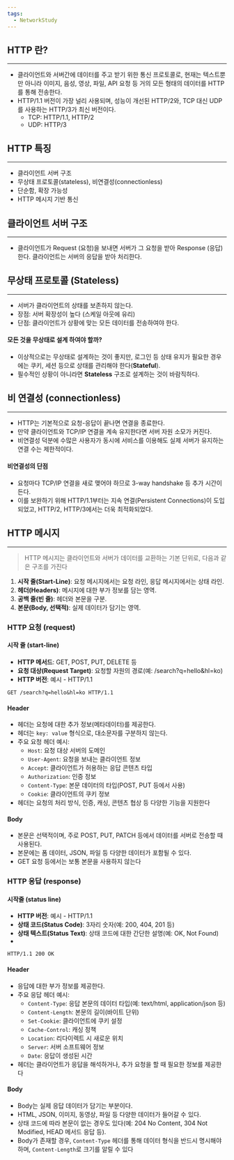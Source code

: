 ```yaml
---
tags:
  - NetworkStudy
---
```

## HTTP 란?

---

- 클라이언트와 서버간에 데이터를 주고 받기 위한 통신 프로토콜로, 현재는 텍스트뿐만 아니라 이미지, 음성, 영상, 파일, API 요청 등 거의 모든 형태의 데이터를 HTTP를 통해 전송한다.
- HTTP/1.1 버전이 가장 널리 사용되며, 성능이 개선된 HTTP/2와, TCP 대신 UDP를 사용하는 HTTP/3가 최신 버전이다.
	- TCP: HTTP/1.1, HTTP/2
	- UDP: HTTP/3

## HTTP 특징

---

- 클라이언트 서버 구조
- 무상태 프로토콜(stateless), 비연결성(connectionless)
- 단순함, 확장 가능성
- HTTP 메시지 기반 통신

## 클라이언트 서버 구조

---

- 클라이언트가 Request (요청)을 보내면 서버가 그 요청을 받아 Response (응답) 한다. 클라이언트는 서버의 응답을 받아 처리한다.

## 무상태 프로토콜 (Stateless)

---

- 서버가 클라이언트의 상태를 보존하지 않는다.
- 장점: 서버 확장성이 높다 (스케일 아웃에 유리)
- 단점: 클라이언트가 상황에 맞는 모든 데이터를 전송하여야 한다.

#### 모든 것을 무상태로 설계 하여야 할까?

- 이상적으로는 무상태로 설계하는 것이 좋지만, 로그인 등 상태 유지가 필요한 경우에는 쿠키, 세션 등으로 상태를 관리해야 한다(**Stateful**).
- 필수적인 상황이 아니라면 **Stateless** 구조로 설계하는 것이 바람직하다.

## 비 연결성 (connectionless)

---

- HTTP는 기본적으로 요청-응답이 끝나면 연결을 종료한다.
- 만약 클라이언트와 TCP/IP 연결을 계속 유지한다면 서버 자원 소모가 커진다.
- 비연결성 덕분에 수많은 사용자가 동시에 서비스를 이용해도 실제 서버가 유지하는 연결 수는 제한적이다.

#### 비연결성의 단점

- 요청마다 TCP/IP 연결을 새로 맺어야 하므로 3-way handshake 등 추가 시간이 든다.
- 이를 보완하기 위해 HTTP/1.1부터는 지속 연결(Persistent Connections)이 도입되었고, HTTP/2, HTTP/3에서는 더욱 최적화되었다.

## HTTP 메시지

---

>HTTP 메시지는 클라이언트와 서버가 데이터를 교환하는 기본 단위로, 다음과 같은 구조를 가진다
1. **시작 줄(Start-Line)**: 요청 메시지에서는 요청 라인, 응답 메시지에서는 상태 라인.
2. **헤더(Headers)**: 메시지에 대한 부가 정보를 담는 영역.
3. **공백 줄(빈 줄)**: 헤더와 본문을 구분.
4. **본문(Body, 선택적)**: 실제 데이터가 담기는 영역.


### HTTP 요청 (request)

#### 시작 줄 (start-line)

- **HTTP 메서드**: GET, POST, PUT, DELETE 등
- **요청 대상(Request Target)**: 요청할 자원의 경로(예: /search?q=hello&hl=ko)
- **HTTP 버전**: 예시 - HTTP/1.1
```text
GET /search?q=hello&hl=ko HTTP/1.1
```

#### Header

- 헤더는 요청에 대한 추가 정보(메타데이터)를 제공한다.
- 헤더는 `key: value` 형식으로, 대소문자를 구분하지 않는다.
- 주요 요청 헤더 예시:
    - `Host`: 요청 대상 서버의 도메인
    - `User-Agent`: 요청을 보내는 클라이언트 정보
    - `Accept`: 클라이언트가 허용하는 응답 콘텐츠 타입
    - `Authorization`: 인증 정보
    - `Content-Type`: 본문 데이터의 타입(POST, PUT 등에서 사용)
    - `Cookie`: 클라이언트의 쿠키 정보
- 헤더는 요청의 처리 방식, 인증, 캐싱, 콘텐츠 협상 등 다양한 기능을 지원한다
#### Body

- 본문은 선택적이며, 주로 POST, PUT, PATCH 등에서 데이터를 서버로 전송할 때 사용된다.
- 본문에는 폼 데이터, JSON, 파일 등 다양한 데이터가 포함될 수 있다.
- GET 요청 등에서는 보통 본문을 사용하지 않는다

### HTTP 응답 (response)

#### 시작줄 (status line) 

- **HTTP 버전**: 예시 - HTTP/1.1
- **상태 코드(Status Code)**: 3자리 숫자(예: 200, 404, 201 등)
- **상태 텍스트(Status Text)**: 상태 코드에 대한 간단한 설명(예: OK, Not Found)
- 
```text
HTTP/1.1 200 OK
```

#### Header

- 응답에 대한 부가 정보를 제공한다.
- 주요 응답 헤더 예시:
    - `Content-Type`: 응답 본문의 데이터 타입(예: text/html, application/json 등)
    - `Content-Length`: 본문의 길이(바이트 단위)
    - `Set-Cookie`: 클라이언트에 쿠키 설정
    - `Cache-Control`: 캐싱 정책
    - `Location`: 리다이렉트 시 새로운 위치
    - `Server`: 서버 소프트웨어 정보
    - `Date`: 응답이 생성된 시간
- 헤더는 클라이언트가 응답을 해석하거나, 추가 요청을 할 때 필요한 정보를 제공한다

#### Body

- Body는 실제 응답 데이터가 담기는 부분이다.
- HTML, JSON, 이미지, 동영상, 파일 등 다양한 데이터가 들어갈 수 있다.
- 상태 코드에 따라 본문이 없는 경우도 있다(예: 204 No Content, 304 Not Modified, HEAD 메서드 응답 등).
- Body가 존재할 경우, `Content-Type` 헤더를 통해 데이터 형식을 반드시 명시해야 하며, `Content-Length`로 크기를 알릴 수 있다
